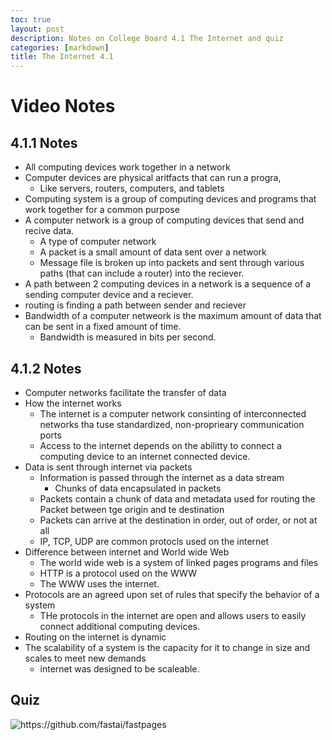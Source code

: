 ```yaml
---
toc: true
layout: post
description: Notes on College Board 4.1 The Internet and quiz
categories: [markdown]
title: The Internet 4.1
---
```


# Video Notes

## 4.1.1 Notes
- All computing devices work together in a network
- Computer devices are physical aritfacts that can run a progra,
    - Like servers, routers, computers, and tablets
- Computing system is a group of computing devices and programs that work together for a common purpose
- A computer network is a group of computing devices that send and recive data.
    - A type of computer network
    - A packet is a small amount of data sent over a network
    - Message file is broken up into packets and sent through various paths (that can include a router) into the reciever.
- A path between 2 computing devices in a network is a sequence of a sending computer device and a reciever.
- routing is finding a path between sender and reciever
- Bandwidth of a computer netweork is the maximum amount of data that can be sent in a fixed amount of time.
    - Bandwidth is measured in bits per second.

## 4.1.2 Notes
- Computer networks facilitate the transfer of data
- How the internet works
    - The internet is a computer network consinting of interconnected networks tha tuse standardized, non-proprieary communication ports
    - Access to the internet depends on the abilitty to connect a computing device to an internet connected device.
- Data is sent through internet via packets
    - Information is passed through the internet as a data stream
        - Chunks of data encapsulated in packets
    - Packets contain a chunk of data and metadata used for routing the Packet between tge origin and te destination
    - Packets can arrive at the destination in order, out of order, or not at all
    - IP, TCP, UDP are common protocls used on the internet
- Difference between internet and World wide Web
    - The world wide web is a system of linked pages programs and files
    - HTTP is a protocol used on the WWW
    - The WWW uses the internet.
- Protocols are an agreed upon set of rules that specify the behavior of a system
    - THe protocols in the internet are open and allows users to easily connect additional computing devices.
- Routing on the internet is dynamic 
- The scalability of a system is the capacity for it to change in size and scales to meet new demands
    - internet was designed to be scaleable.

## Quiz

![]({{site.baseurl}}/images/internetquiz.png "https://github.com/fastai/fastpages")